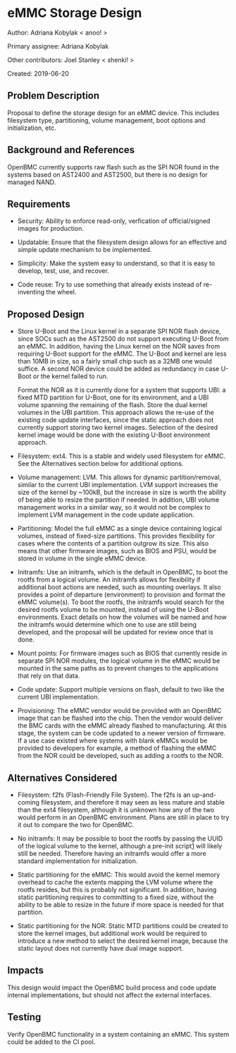 # eMMC Storage Design

Author: Adriana Kobylak < anoo! >

Primary assignee: Adriana Kobylak

Other contributors: Joel Stanley < shenki! >

Created: 2019-06-20

## Problem Description
Proposal to define the storage design for an eMMC device. This includes
filesystem type, partitioning, volume management, boot options and
initialization, etc.

## Background and References
OpenBMC currently supports raw flash such as the SPI NOR found in the systems
based on AST2400 and AST2500, but there is no design for managed NAND.

## Requirements
- Security: Ability to enforce read-only, verfication of official/signed
  images for production.

- Updatable: Ensure that the filesystem design allows for an effective and
  simple update mechanism to be implemented.

- Simplicity: Make the system easy to understand, so that it is easy to
  develop, test, use, and recover.

- Code reuse: Try to use something that already exists instead of re-inventing
  the wheel.

## Proposed Design
- Store U-Boot and the Linux kernel in a separate SPI NOR flash device, since
  SOCs such as the AST2500 do not support executing U-Boot from an eMMC. In
  addition, having the Linux kernel on the NOR saves from requiring U-Boot
  support for the eMMC. The U-Boot and kernel are less than 10MB in size, so a
  fairly small chip such as a 32MB one would suffice. A second NOR device could
  be added as redundancy in case U-Boot or the kernel failed to run.

  Format the NOR as it is currently done for a system that supports UBI: a fixed
  MTD partition for U-Boot, one for its environment, and a UBI volume spanning
  the remaining of the flash. Store the dual kernel volumes in the UBI partition.
  This approach allows the re-use of the existing code update interfaces, since
  the static approach does not currently support storing two kernel images.
  Selection of the desired kernel image would be done with the existing U-Boot
  environment approach.

- Filesystem: ext4. This is a stable and widely used filesystem for eMMC. See
  the Alternatives section below for additional options.

- Volume management: LVM. This allows for dynamic partition/removal, similar to
  the current UBI implementation. LVM support increases the size of the kernel
  by ~100kB, but the increase in size is worth the ability of being able to
  resize the partition if needed. In addition, UBI volume management works in a
  similar way, so it would not be complex to implement LVM management in the
  code update application.

- Partitioning: Model the full eMMC as a single device containing logical
  volumes, instead of fixed-size partitions. This provides flexibility for cases
  where the contents of a partition outgrow its size. This also means that other
  firmware images, such as BIOS and PSU, would be stored in volume in the single
  eMMC device.

- Initramfs: Use an initramfs, which is the default in OpenBMC, to boot the
  rootfs from a logical volume. An initramfs allows for flexibility if
  additional boot actions are needed, such as mounting overlays. It also
  provides a point of departure (environment) to provision and format the eMMC
  volume(s). To boot the rootfs, the initramfs would search for the desired
  rootfs volume to be mounted, instead of using the U-Boot environments. Exact
  details on how the volumes will be named and how the initramfs would determine
  which one to use are still being developed, and the proposal will be updated
  for review once that is done.

- Mount points: For firmware images such as BIOS that currently reside in
  separate SPI NOR modules, the logical volume in the eMMC would be mounted in
  the same paths as to prevent changes to the applications that rely on that
  data.

- Code update: Support multiple versions on flash, default to two like the
  current UBI implementation.

- Provisioning: The eMMC vendor would be provided with an OpenBMC image that can
  be flashed into the chip. Then the vendor would deliver the BMC cards with the
  eMMC already flashed to manufacturing. At this stage, the system can be code
  updated to a newer version of firmware. If a use case existed where systems
  with blank eMMCs would be provided to developers for example, a method of
  flashing the eMMC from the NOR could be developed, such as adding a rootfs to
  the NOR.

## Alternatives Considered
- Filesystem: f2fs (Flash-Friendly File System). The f2fs is an up-and-coming
  filesystem, and therefore it may seen as less mature and stable than the ext4
  filesystem, although it is unknown how any of the two would perform in an
  OpenBMC environment. Plans are still in place to try it out to compare the two
  for OpenBMC.

- No initramfs: It may be possible to boot the rootfs by passing the UUID of the
  logical volume to the kernel, although a pre-init script[1] will likely still
  be needed. Therefore having an initramfs would offer a more standard
  implementation for initialization.

- Static partitioning for the eMMC: This would avoid the kernel memory overhead
  to cache the extents mapping the LVM volume where the rootfs resides, but this
  is probably not significant. In addition, having static partitioning requires
  to committing to a fixed size, without the ability to be able to resize in the
  future if more space is needed for that partition.

- Static partitioning for the NOR: Static MTD partitions could be created to
  store the kernel images, but additional work would be required to introduce a
  new method to select the desired kernel image, because the static layout does
  not currently have dual image support.

## Impacts
This design would impact the OpenBMC build process and code update
internal implementations, but should not affect the external interfaces.

## Testing
Verify OpenBMC functionality in a system containing an eMMC. This system could
be added to the CI pool.

[1]: https://github.com/openbmc/openbmc/blob/master/meta-phosphor/recipes-phosphor/preinit-mounts/preinit-mounts/init
